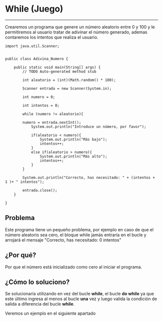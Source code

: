# While (Juego)

---

Crearemos un programa que genere un número aleatorio entre 0 y 100 y le permitiremos al usuario tratar de adivinar el número generado, ademas contaremos los intentos que realiza el usuario.

    import java.util.Scanner;


    public class Adivina_Numero {

        public static void main(String[] args) {
            // TODO Auto-generated method stub

            int aleatorio = (int)(Math.random() * 100);

            Scanner entrada = new Scanner(System.in);

            int numero = 0;

            int intentos = 0;

            while (numero != aleatorio){

            numero = entrada.nextInt();
                System.out.println("Introduce un número, por favor");

                if(aleatorio < numero){
                    System.out.println("Más bajo");
                    intentos++;
                }
                else if(aleatorio > numero){
                    System.out.println("Más alto");
                    intentos++;
                }
            }

            System.out.println("Correcto, has necesitado: " + (intentos + 1 )+ " intentos");
            
            entrada.close();
        }
    
    }
## Problema

Este programa tiene un pequeño problema, por ejemplo en caso de que el número aleatorio sea cero, el bloque while jamás entraría en el bucle y arrojará el mensaje "Correcto, has necesitado: 0 intentos"

## ¿Por qué?

Por que el número está inicializado como cero al iniciar el programa.

## ¿Cómo lo soluciono?

Se solucionaría utilizando en vez del bucle **while**, el bucle **do while** ya que este último ingresa al menos al bucle **una** vez y luego valida la condición de salida a diferencia del bucle **while**.

Veremos un ejemplo en el siguiente apartado